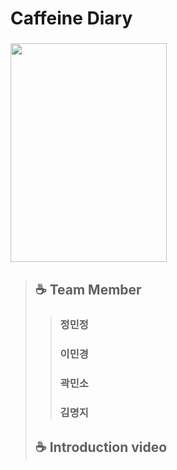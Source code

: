 # Caffeine Diary
### <img src="https://user-images.githubusercontent.com/52921222/155350377-92003fde-a43b-4822-b6ac-79c35032c610.JPG" width="250" height="350">
>## ☕ Team Member
>>### 정민정
>>### 이민경
>>### 곽민소
>>### 김명지
>## ☕ Introduction video


